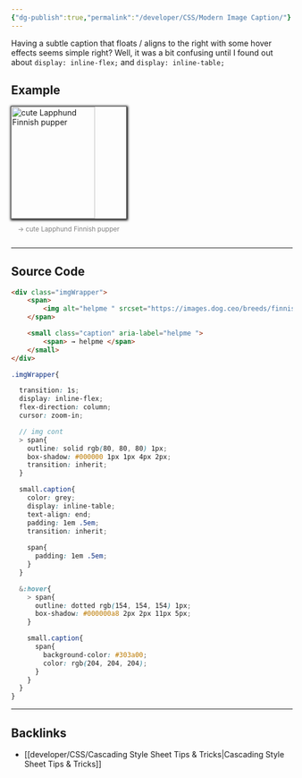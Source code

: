 ```yaml
---
{"dg-publish":true,"permalink":"/developer/CSS/Modern Image Caption/"}
---
```


Having a subtle caption that floats / aligns to the right with some hover effects seems simple right? Well, it was a bit confusing until I found out about `display: inline-flex;` and  `display: inline-table;`

## Example
<html> <head> <style>.imgWrapper:hover > span {outline:dotted #9a9a9a 1px;box-shadow:#000 a8 2px 2px 11px 5px} .imgWrapper:hover small.caption span {background-color:#303a00;color:#ccc}</style> </head> <body> <div class="imgWrapper" style="cursor:zoom-in; display:inline-flex; flex-direction:column; transition:1s"> <span style="box-shadow:#000 1px 1px 4px 2px; outline:solid #505050 1px; transition:inherit"> <img alt="cute Lapphund Finnish pupper " srcset="https://images.dog.ceo/breeds/finnish-lapphund/mochilamvan.jpg" width=150 height=200> </span> <small class="caption" aria-label="also a custom tooltip " style="color:grey; display:inline-table; padding:1em 0.5em; text-align:end; transition:inherit" align="end"> <span style="padding:1em 0.5em"> → cute Lapphund Finnish pupper </span> </small> </div> </body> </html>

---
## Source Code

```html
<div class="imgWrapper">
	<span>
		<img alt="helpme " srcset="https://images.dog.ceo/breeds/finnish-lapphund/mochilamvan.jpg" >
	</span>

	<small class="caption" aria-label="helpme ">
		<span> → helpme </span>
	</small>
</div>
```

```scss
.imgWrapper{

  transition: 1s;
  display: inline-flex;
  flex-direction: column;
  cursor: zoom-in;

  // img cont
  > span{
    outline: solid rgb(80, 80, 80) 1px;
    box-shadow: #000000 1px 1px 4px 2px;
    transition: inherit;
  }

  small.caption{
    color: grey;
    display: inline-table;
    text-align: end;
    padding: 1em .5em;
    transition: inherit;
    
    span{
      padding: 1em .5em;
    }
  }

  &:hover{
    > span{
      outline: dotted rgb(154, 154, 154) 1px;
      box-shadow: #000000a8 2px 2px 11px 5px;
    }

    small.caption{
      span{
        background-color: #303a00;
        color: rgb(204, 204, 204);
      }
    }
  }
}
```


---

## Backlinks
- [[developer/CSS/Cascading Style Sheet Tips & Tricks\|Cascading Style Sheet Tips & Tricks]]